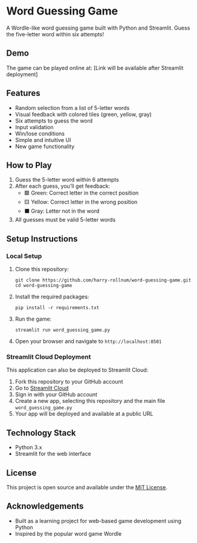 # Word Guessing Game

A Wordle-like word guessing game built with Python and Streamlit. Guess the five-letter word within six attempts!

## Demo

The game can be played online at: [Link will be available after Streamlit deployment]

## Features

- Random selection from a list of 5-letter words
- Visual feedback with colored tiles (green, yellow, gray)
- Six attempts to guess the word
- Input validation
- Win/lose conditions
- Simple and intuitive UI
- New game functionality

## How to Play

1. Guess the 5-letter word within 6 attempts
2. After each guess, you'll get feedback:
   - 🟩 Green: Correct letter in the correct position
   - 🟨 Yellow: Correct letter in the wrong position
   - ⬛ Gray: Letter not in the word
3. All guesses must be valid 5-letter words

## Setup Instructions

### Local Setup

1. Clone this repository:
   ```
   git clone https://github.com/harry-rollnum/word-guessing-game.git
   cd word-guessing-game
   ```

2. Install the required packages:
   ```
   pip install -r requirements.txt
   ```

3. Run the game:
   ```
   streamlit run word_guessing_game.py
   ```

4. Open your browser and navigate to `http://localhost:8501`

### Streamlit Cloud Deployment

This application can also be deployed to Streamlit Cloud:

1. Fork this repository to your GitHub account
2. Go to [Streamlit Cloud](https://streamlit.io/cloud)
3. Sign in with your GitHub account
4. Create a new app, selecting this repository and the main file `word_guessing_game.py`
5. Your app will be deployed and available at a public URL

## Technology Stack

- Python 3.x
- Streamlit for the web interface

## License

This project is open source and available under the [MIT License](LICENSE).

## Acknowledgements

- Built as a learning project for web-based game development using Python
- Inspired by the popular word game Wordle

